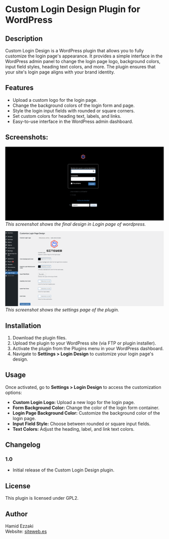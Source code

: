 # Custom Login Design Plugin for WordPress

## Description
Custom Login Design is a WordPress plugin that allows you to fully customize the login page's appearance. It provides a simple interface in the WordPress admin panel to change the login page logo, background colors, input field styles, heading text colors, and more. The plugin ensures that your site's login page aligns with your brand identity.

## Features
- Upload a custom logo for the login page.
- Change the background colors of the login form and page.
- Style the login input fields with rounded or square corners.
- Set custom colors for heading text, labels, and links.
- Easy-to-use interface in the WordPress admin dashboard.

## Screenshots:
![Frontend Page](screenshots/screenshot1.png)
_This screenshot shows the final design in Login page of wordpress._

![Settings Page](screenshots/screenshot2.png)
_This screenshot shows the settings page of the plugin._

## Installation
1. Download the plugin files.
2. Upload the plugin to your WordPress site (via FTP or plugin installer).
3. Activate the plugin from the Plugins menu in your WordPress dashboard.
4. Navigate to **Settings > Login Design** to customize your login page's design.

## Usage
Once activated, go to **Settings > Login Design** to access the customization options:
- **Custom Login Logo:** Upload a new logo for the login page.
- **Form Background Color:** Change the color of the login form container.
- **Login Page Background Color:** Customize the background color of the login page.
- **Input Field Style:** Choose between rounded or square input fields.
- **Text Colors:** Adjust the heading, label, and link text colors.

## Changelog
### 1.0
- Initial release of the Custom Login Design plugin.

## License
This plugin is licensed under GPL2.

## Author
Hamid Ezzaki  
Website: [siteweb.es](https://siteweb.es)